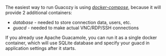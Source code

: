 The easiest way to run Guacozy is using [_docker-compose_](docker-compose.md), because it will provide 2 additional containers:
  
- _database_ - needed to store connection data, users, etc.
- _guacd_ - needed to make actual VNC/RDP/SSH connections


If you already use Apache Guacamole, you can run it as a single docker container, which will use SQLite database and specify your guacd in application settings after it starts.


